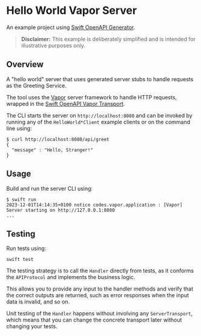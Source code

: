 # Hello World Vapor Server

An example project using [Swift OpenAPI Generator](https://github.com/apple/swift-openapi-generator).

> **Disclaimer:** This example is deliberately simplified and is intended for illustrative purposes only.

## Overview

A "hello world" server that uses generated server stubs to handle requests as the Greeting Service. 

The tool uses the [Vapor](https://github.com/vapor/vapor) server framework to handle HTTP requests, wrapped in the [Swift OpenAPI Vapor Transport](https://github.com/swift-server/swift-openapi-vapor).

The CLI starts the server on `http://localhost:8080` and can be invoked by running any of the `HelloWorld*Client` example clients or on the command line using:

```
$ curl http://localhost:8080/api/greet
{
  "message" : "Hello, Stranger!"
}
```

## Usage

Build and run the server CLI using:

```
$ swift run
2023-12-01T14:14:35+0100 notice codes.vapor.application : [Vapor] Server starting on http://127.0.0.1:8080
...
```

## Testing

Run tests using:

```
swift test
```

The testing strategy is to call the `Handler` directly from tests, as it conforms the `APIProtocol` and implements the business logic.

This allows you to provide any input to the handler methods and verify that the correct outputs are returned, such as error responses when the input data is invalid, and so on.

Unit testing of the `Handler` happens without involving any `ServerTransport`, which means that you can change the concrete transport later without changing your tests.
